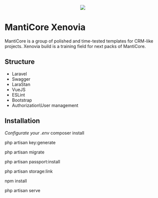 <p align="center"><img src="https://user-images.githubusercontent.com/46904553/63501036-bd5faa00-c4ec-11e9-9ffc-3d5dcfb08762.jpg"></p>

# MantiCore Xenovia

MantiCore is a group of polished and time-tested templates for CRM-like projects. Xenovia build is a training field for next packs of MantiCore.

## Structure

<ul>
  <li>Laravel</li>
  <li>Swagger</li>
  <li>LaraStan</li>
  <li>VueJS</li>
  <li>ESLint</li>
  <li>Bootstrap</li>
  <li>Authorization\User management</li>
</ul>

## Installation

*Configurate your .env*
composer install

php artisan key:generate

php artisan migrate

php artisan passport:install

php artisan storage:link

npm install

php artisan serve
